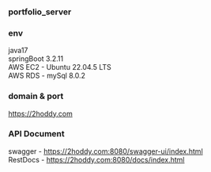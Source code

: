 ### portfolio_server

### env   
java17     
springBoot 3.2.11    
AWS EC2 - Ubuntu 22.04.5 LTS    
AWS RDS - mySql 8.0.2   

### domain & port
https://2hoddy.com

### API Document
swagger - https://2hoddy.com:8080/swagger-ui/index.html       
RestDocs - https://2hoddy.com:8080/docs/index.html
